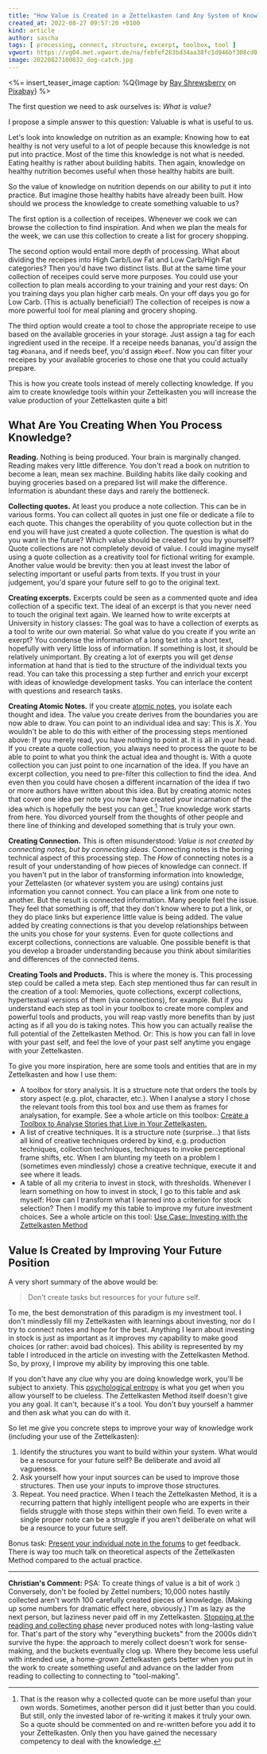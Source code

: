 ```yaml
---
title: "How Value is Created in a Zettelkasten (and Any System of Knowledge Work)"
created_at: 2022-08-27 09:57:20 +0100
kind: article
author: sascha
tags: [ processing, connect, structure, excerpt, toolbox, tool ]
vgwort: https://vg04.met.vgwort.de/na/febfef283bd34aa38fc1d946bf308cd0
image: 20220827100832_dog-catch.jpg
---
```


<%= insert_teaser_image caption: %Q{Image by <a href="https://pixabay.com/users/ray_shrewsberry-7673058/">Ray Shrewsberry</a> on <a href="https://pixabay.com/">Pixabay</a>} %>

The first question we need to ask ourselves is: *What is value?*

I propose a simple answer to this question: Valuable is what is useful to us.

Let's look into knowledge on nutrition as an example: Knowing how to eat healthy is not very useful to a lot of people because this knowledge is not put into practice. Most of the time this knowledge is not what is needed. Eating healthy is rather about building habits. Then again, knowledge on healthy nutrition becomes useful when those healthy habits are built.

So the value of knowledge on nutrition depends on our ability to put it into practice. But imagine those healthy habits have already been built. How should we process the knowledge to create something valuable to us?

The first option is a collection of receipes. Whenever we cook we can browse the collection to find inspiration. And when we plan the meals for the week, we can use this collection to create a list for grocery shopping.

The second option would entail more depth of processing. What about dividing the receipes into High Carb/Low Fat and Low Carb/High Fat categories? Then you'd have two distinct lists. But at the same time your collection of receipes could serve more purposes. You could use your collection to plan meals according to your training and your rest days: On you training days you plan higher carb meals. On your off days you go for Low Carb. (This is actually beneficial!) The collection of receipes is now a more powerful tool for meal planing and grocery shoping.

The third option would create a tool to chose the appropriate receipe to use based on the available groceries in your storage. Just assign a tag for each ingredient used in the receipe. If a receipe needs bananas, you'd assign the tag `#banana`, and if needs beef, you'd assign `#beef`. Now you can filter your receipes by your available groceries to chose one that you could actually prepare.

This is how you create tools instead of merely collecting knowledge. If you aim to create knowledge tools within your Zettelkasten you will increase the value production of your Zettelkasten quite a bit!

## What Are You Creating When You Process Knowledge?

**Reading.** Nothing is being produced. Your brain is marginally changed. Reading makes very little difference. You don't read a book on nutrition to become a lean, mean sex machine. Building habits like daily cooking and buying groceries based on a prepared list will make the difference. Information is abundant these days and rarely the bottleneck.

**Collecting quotes.** At least you produce a note collection. This can be in various forms. You can collect all quotes in just one file or dedicate a file to each quote. This changes the operability of you quote collection but in the end you will have just created a quote collection. The question is what do you want in the future? Which value should be created for you by yourself? Quote collections are not completely devoid of value. I could imagine myself using a quote collection as a creativity tool for fictional writing for example. Another value would be brevity: then you at least invest the labor of selecting important or useful parts from texts. If you trust in your judgement, you'd spare your future self to go to the original text.

**Creating excerpts.** Excerpts could be seen as a commented quote and idea collection of a specific text. The ideal of an excerpt is that you never need to touch the original text again. We learned how to write excerpts at University in history classes: The goal was to have a collection of exerpts as a tool to write our own material. So what value do you create if you write an exerpt? You condense the information of a long text into a short text, hopefully with very little loss of information. If something is lost, it should be relatively unimportant. By creating a lot of exerpts you will get *dense* information at hand that is tied to the structure of the individual texts you read. You can take this processing a step further and enrich your excerpt with ideas of knowledge development tasks. You can interlace the content with questions and research tasks.

**Creating Atomic Notes.** If you create [atomic notes](https://zettelkasten.de/posts/create-zettel-from-reading-notes/), you isolate each thought and idea. The value you create derives from the boundaries you are now able to draw. You can point to an individual idea and say: This is *X*. You wouldn't be able to do this with either of the processing steps mentioned above: If you merely read, you have nothing to point at. It is all in your head. If you create a quote collection, you always need to process the quote to be able to point to what you think the actual idea and thought is. With a quote collection you can just point to one incarnation of the idea. If you have an excerpt collection, you need to pre-filter this collection to find the idea. And even then you could have chosen a different incarnation of the idea if two or more authors have written about this idea. But by creating atomic notes that cover one idea per note you now have created *your* incarnation of the idea which is hopefully the best you can get.[^2021-05-06-quote] True knowledge work starts from here. You divorced yourself from the thoughts of other people and there line of thinking and developed something that is truly your own.

[^2021-05-06-quote]: That is the reason why a collected quote can be more useful than your own words. Sometimes, another person did it just better than you could. But still, only the invested labor of re-writing it makes it truly your own. So a quote should be commented on and re-written before you add it to your Zettelkasten. Only then you have gained the necessary competency to deal with the knowledge.

**Creating Connection.** This is often misunderstood: *Value is not created by connecting notes, but by connecting ideas.* Connecting notes is the boring technical aspect of this processing step. The *How* of connecting notes is a result of your understanding of how pieces of knowledge can connect. If you haven't put in the labor of transforming information into knowledge, your Zettelasten (or whatever system you are using) contains just information you cannot connect. You can place a link from one note to another. But the result is connected information. Many people feel the issue. They feel that something is off, that they don't know where to put a link, or they do place links but experience little value is being added. The value added by creating connections is that you develop relationships between the units you chose for your systems. Even for quote collections and excerpt collections, connections are valuable. One possible benefit is that you develop a broader understanding because you think about similarities and differences of the connected items.

**Creating Tools and Products.** This is where the money is. This processing step could be called a meta step. Each step mentioned thus far can result in the creation of a tool: Memories, quote collections, excerpt collections, hypertextual versions of them (via connections), for example. But if you understand each step as tool in your toolbox to create more complex and powerful tools and products, you will reap vastly more benefits than by just acting as if all you do is taking notes. This how you can actually realise the full potential of the Zettelkasten Method. Or: This is how you can fall in love with your past self, and feel the love of your past self anytime you engage with your Zettelkasten.

To give you more inspiration, here are some tools and entities that are in my Zettelkasten and how I use them:

- A toolbox for story analysis. It is a structure note that orders the tools by story aspect (e.g. plot, character, etc.). When I analyse a story I chose the relevant tools from this tool box and use them as frames for analysation, for example. See a whole article on this toolbox: [Create a Toolbox to Analyse Stories that Live in Your Zettelkasten.](https://zettelkasten.de/posts/zettelkasten-fiction-writing-part-3-tools-analysing-story/)
- A list of creative techniques. It is a structure note (surprise...) that lists all kind of creative techniques ordered by kind, e.g. production techniques, collection techniques, techniques to invoke perceptional frame shifts, etc. When I am blunting my teeth on a problem I (sometimes even mindlessly) chose a creative technique, execute it and see where it leads.
- A table of all my criteria to invest in stock, with thresholds. Whenever I learn something on how to invest in stock, I go to this table and ask myself: How can I transform what I learned into a criterion for stock selection? Then I modify my this table to improve my future investment choices. See a whole article on this tool: [Use Case: Investing with the Zettelkasten Method](https://zettelkasten.de/posts/use-case-investing-zettelkasten-method/)

## Value Is Created by Improving Your Future Position

A very short summary of the above would be:

> Don't create tasks but resources for your future self.

To me, the best demonstration of this paradigm is my investment tool. I don't mindlessly fill my Zettelkasten with learnings about investing, nor do I try to connect notes and hope for the best. Anything I learn about investing in stock is just as important as it improves my capability to make good choices (or rather: avoid bad choices). This ability is represented by my table I introduced in the article on investing with the Zettelkasten Method. So, by proxy, I improve my ability by improving this one table.

If you don't have any clue why you are doing knowledge work, you'll be subject to anxiety. This [psychological entropy](https://www.semanticscholar.org/paper/Psychological-entropy:-a-framework-for-anxiety.-Hirsh-Mar/6164ecc2ff2cb97ea0ab54da11c553cc6b9b9403) is what you get when you allow yourself to be clueless. The Zettelkasten Method itself doesn't give you any goal. It can't, because it's a tool. You don't buy yourself a hammer and then ask what you can do with it.

So let me give you concrete steps to improve your way of knowledge work (including your use of the Zettelkasten):

1. Identify the structures you want to build within your system. What would be a resource for your future self? Be deliberate and avoid all vagueness.
2. Ask yourself how your input sources can be used to improve those structures. Then use your inputs to improve those structures.
3. Repeat. You need practice. When I teach the Zettelkasten Method, it is a recurring pattern that highly intelligent people who are experts in their fields struggle with those steps within their own field. To even write a single proper note can be a struggle if you aren't deliberate on what will be a resource to your future self.

Bonus task: [Present your individual note in the forums](https://forum.zettelkasten.de/categories/critique-my-zettel) to get feedback. There is way too much talk on theoretical aspects of the Zettelkasten Method compared to the actual practice.


------

**Christian's Comment:** PSA: To create things of value is a bit of work :) Conversely, don't be fooled by Zettel numbers; 10,000 notes hastily collected aren't worth 100 carefully created pieces of knowledge. (Making up some numbers for dramatic effect here, obviously.) I'm as lazy as the next person, but laziness never paid off in my Zettelkasten. [Stopping at the reading and collecting phase](https://zettelkasten.de/posts/collectors-fallacy/) never produced notes with long-lasting value for. That's part of the story why "everything buckets" from the 2000s didn't survive the hype: the approach to merely collect doesn't work for sense-making, and the buckets eventually clog up. Where they become less useful with intended use, a home-*grown* Zettelkasten gets better when you put in the work to create something useful and advance on the ladder from reading to collecting to connecting to "tool-making".
